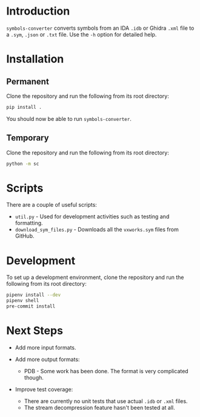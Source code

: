 # Introduction

`symbols-converter` converts symbols from an IDA `.idb` or Ghidra `.xml` file to a `.sym`, `.json` or `.txt` file. Use the `-h` option for detailed help.

# Installation

## Permanent

Clone the repository and run the following from its root directory:

```bash
pip install .
```

You should now be able to run `symbols-converter`.

## Temporary

Clone the repository and run the following from its root directory:

```bash
python -m sc
```

# Scripts

There are a couple of useful scripts:

- `util.py` - Used for development activities such as testing and formatting.
- `download_sym_files.py` - Downloads all the `vxworks.sym` files from GitHub.

# Development

To set up a development environment, clone the repository and run the following from its root directory:

```bash
pipenv install --dev
pipenv shell
pre-commit install
```

# Next Steps

- Add more input formats.
- Add more output formats:
  - PDB - Some work has been done. The format is very complicated though.

- Improve test coverage:
  - There are currently no unit tests that use actual `.idb` or `.xml` files.
  - The stream decompression feature hasn't been tested at all.

